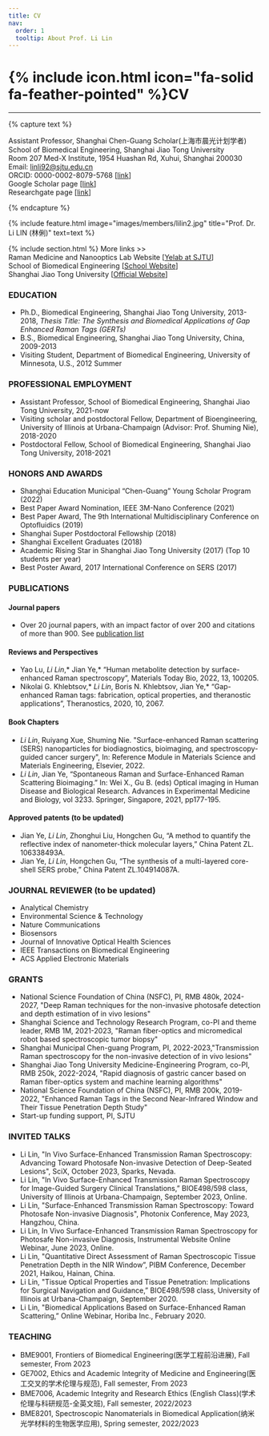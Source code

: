 ```yaml
---
title: CV
nav:
  order: 1
  tooltip: About Prof. Li Lin
---
```


# {% include icon.html icon="fa-solid fa-feather-pointed" %}CV

---

{% capture text %}


Assistant Professor, Shanghai Chen-Guang Scholar(上海市晨光计划学者)<br> 
School of Biomedical Engineering, Shanghai Jiao Tong University<br> 
Room 207 Med-X Institute, 1954 Huashan Rd, Xuhui, Shanghai 200030<br>
Email: linli92@sjtu.edu.cn<br>
ORCID: 0000-0002-8079-5768 [[link](https://orcid.org/0000-0002-8079-5768)]<br>
Google Scholar page [[link](https://scholar.google.com.hk/citations?user=Zc3cFgwAAAAJ&hl=zh-CN)]<br>
Researchgate page [[link](https://www.researchgate.net/profile/Li-Lin-71)]<br>

{% endcapture %}

{% include feature.html image="images/members/lilin2.jpg" title="Prof. Dr. Li LIN (林俐)" text=text %}

{% include section.html %}
More links >>  <br>
Raman Medicine and Nanooptics Lab Website [[Yelab at SJTU](www.yelab.sjtu.edu.cn)]<br>
School of Biomedical Engineering [[School Website](bme.sjtu.edu.cn)]<br>
Shanghai Jiao Tong University [[Official Website](https://en.sjtu.edu.cn/)]<br>
### EDUCATION    
- Ph.D., Biomedical Engineering, Shanghai Jiao Tong University, 2013-2018, *Thesis Title: The Synthesis and Biomedical Applications of Gap Enhanced Raman Tags (GERTs)*
- B.S.,	Biomedical Engineering, Shanghai Jiao Tong University, China, 2009-2013
- Visiting Student, Department of Biomedical Engineering, University of Minnesota, U.S., 2012 Summer
  
### PROFESSIONAL EMPLOYMENT 
- Assistant Professor, School of Biomedical Engineering, Shanghai Jiao Tong University, 2021-now
- Visiting scholar and postdoctoral Fellow, Department of Bioengineering, University of Illinois at Urbana-Champaign (Advisor: Prof. Shuming Nie), 2018-2020
- Postdoctoral Fellow, School of Biomedical Engineering, Shanghai Jiao Tong University, 2018-2021
  
### HONORS AND AWARDS                                                                  
- Shanghai Education Municipal “Chen-Guang” Young Scholar Program (2022)
- Best Paper Award Nomination, IEEE 3M-Nano Conference (2021)
- Best Paper Award, The 9th International Multidisciplinary Conference on Optofluidics (2019)
- Shanghai Super Postdoctoral Fellowship (2018)
- Shanghai Excellent Graduates (2018)
- Academic Rising Star in Shanghai Jiao Tong University (2017) (Top 10 students per year)
- Best Poster Award, 2017 International Conference on SERS (2017)
  
### PUBLICATIONS
#### Journal papers
- Over 20 journal papers, with an impact factor of over 200 and citations of more than 900. See [publication list](http://linlab-sjtu.com/publications)
#### Reviews and Perspectives
- Yao Lu, *Li Lin*,* Jian Ye,* “Human metabolite detection by surface-enhanced Raman spectroscopy”, Materials Today Bio, 2022, 13, 100205. 
- Nikolai G. Khlebtsov,* *Li Lin*, Boris N. Khlebtsov, Jian Ye,* “Gap-enhanced Raman tags: fabrication, optical properties, and theranostic applications”, Theranostics, 2020, 10, 2067. 
#### Book Chapters
- *Li Lin*, Ruiyang Xue, Shuming Nie. "Surface-enhanced Raman scattering (SERS) nanoparticles for biodiagnostics, bioimaging, and spectroscopy-guided cancer surgery", In: Reference Module in Materials Science and Materials Engineering, Elsevier, 2022.
- *Li Lin*, Jian Ye, “Spontaneous Raman and Surface-Enhanced Raman Scattering Bioimaging.” In: Wei X., Gu B. (eds) Optical imaging in Human Disease and Biological Research. Advances in Experimental Medicine and Biology, vol 3233. Springer, Singapore, 2021, pp177-195. 
#### Approved patents (to be updated)
-	Jian Ye, *Li Lin*, Zhonghui Liu, Hongchen Gu, “A method to quantify the reflective index of nanometer-thick molecular layers,” China Patent ZL. 106338493A.
- Jian Ye, *Li Lin*, Hongchen Gu, “The synthesis of a multi-layered core-shell SERS probe,” China Patent ZL.104914087A.                                                     
### JOURNAL REVIEWER (to be updated)
- Analytical Chemistry
- Environmental Science & Technology
- Nature Communications
- Biosensors
- Journal of Innovative Optical Health Sciences
- IEEE Transactions on Biomedical Engineering
- ACS Applied Electronic Materials
  
### GRANTS
- National Science Foundation of China (NSFC), PI, RMB 480k, 2024-2027, "Deep Raman techniques for the non-invasive photosafe detection and depth estimation of in vivo lesions"
- Shanghai Science and Technology Research Program, co-PI and theme leader, RMB 1M, 2021-2023, "Raman fiber-optics and micromedical robot based spectroscopic tumor biopsy"
- Shanghai Municipal Chen-guang Program, PI, 2022-2023,"Transmission Raman spectroscopy for the non-invasive  detection of in vivo lesions"
- Shanghai Jiao Tong University Medicine-Engineering Program, co-PI, RMB 250k, 2022-2024, "Rapid diagnosis of gastric cancer based on Raman fiber-optics system and machine learning algorithms"
- National Science Foundation of China (NSFC), PI, RMB 200k, 2019-2022, "Enhanced Raman Tags in the Second Near-Infrared Window and Their Tissue Penetration Depth Study"
- Start-up funding support, PI, SJTU

### INVITED TALKS
- Li Lin, "In Vivo Surface-Enhanced Transmission Raman Spectroscopy: Advancing Toward Photosafe Non-invasive Detection of Deep-Seated Lesions", SciX, October 2023, Sparks, Nevada.
- Li Lin, "In Vivo Surface-Enhanced Transmission Raman Spectroscopy for Image-Guided Surgery Clinical Translations,” BIOE498/598 class, University of Illinois at Urbana-Champaign, September 2023, Online.
- Li Lin, "Surface-Enhanced Transmission Raman Spectroscopy: Toward Photosafe Non-invasive Diagnosis", Photonix Conference, May 2023, Hangzhou, China.
- Li Lin, In Vivo Surface-Enhanced Transmission Raman Spectroscopy for Photosafe Non-invasive Diagnosis, Instrumental Website Online Webinar, June 2023, Online.
- Li Lin, "Quantitative Direct Assessment of Raman Spectroscopic Tissue Penetration Depth in the NIR Window”, PIBM Conference, December 2021, Haikou, Hainan, China.
- Li Lin, "Tissue Optical Properties and Tissue Penetration: Implications for Surgical Navigation and Guidance,” BIOE498/598 class, University of Illinois at Urbana-Champaign, September 2020.
- Li Lin, "Biomedical Applications Based on Surface-Enhanced Raman Scattering,” Online Webinar, Horiba Inc., February 2020.
### TEACHING
- BME9001, Frontiers of Biomedical Engineering(医学工程前沿进展), Fall semester, From 2023
- GE7002, Ethics and Academic Integrity of Medicine and Engineering(医工交叉的学术伦理与规范), Fall semester, From 2023
- BME7006, Academic Integrity and Research Ethics (English Class)(学术伦理与科研规范-全英文班), Fall semester, 2022/2023
- BME8201, Spectroscopic Nanomaterials in Biomedical Application(纳米光学材料的生物医学应用), Spring semester, 2022/2023
